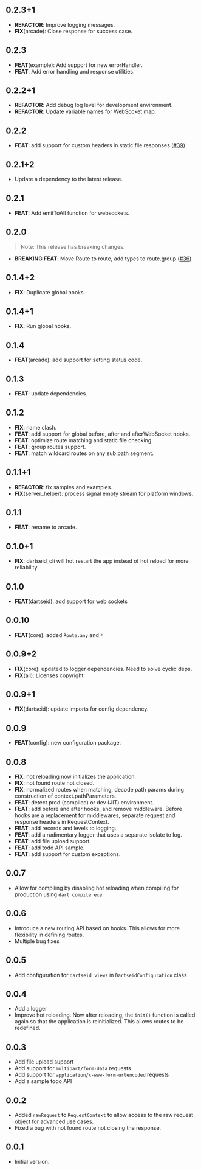 ## 0.2.3+1

 - **REFACTOR**: Improve logging messages.
 - **FIX**(arcade): Close response for success case.

## 0.2.3

 - **FEAT**(example): Add support for new errorHandler.
 - **FEAT**: Add error handling and response utilities.

## 0.2.2+1

 - **REFACTOR**: Add debug log level for development environment.
 - **REFACTOR**: Update variable names for WebSocket map.

## 0.2.2

 - **FEAT**: add support for custom headers in static file responses ([#39](https://github.com/dartarcade/arcade/issues/39)).

## 0.2.1+2

 - Update a dependency to the latest release.

## 0.2.1

 - **FEAT**: Add emitToAll function for websockets.

## 0.2.0

> Note: This release has breaking changes.

 - **BREAKING** **FEAT**: Move Route to route, add types to route.group ([#36](https://github.com/dartarcade/arcade/issues/36)).

## 0.1.4+2

 - **FIX**: Duplicate global hooks.

## 0.1.4+1

 - **FIX**: Run global hooks.

## 0.1.4

 - **FEAT**(arcade): add support for setting status code.

## 0.1.3

 - **FEAT**: update dependencies.

## 0.1.2

 - **FIX**: name clash.
 - **FEAT**: add support for global before, after and afterWebSocket hooks.
 - **FEAT**: optimize route matching and static file checking.
 - **FEAT**: group routes support.
 - **FEAT**: match wildcard routes on any sub path segment.

## 0.1.1+1

 - **REFACTOR**: fix samples and examples.
 - **FIX**(server_helper): process signal empty stream for platform windows.

## 0.1.1

 - **FEAT**: rename to arcade.

## 0.1.0+1

 - **FIX**: dartseid_cli will hot restart the app instead of hot reload for more reliability.

## 0.1.0

- **FEAT**(dartseid): add support for web sockets

## 0.0.10

- **FEAT**(core): added `Route.any` and `*`

## 0.0.9+2

 - **FIX**(core): updated to logger dependencies. Need to solve cyclic deps.
 - **FIX**(all): Licenses copyright.

## 0.0.9+1

 - **FIX**(dartseid): update imports for config dependency.

## 0.0.9

 - **FEAT**(config): new configuration package.

## 0.0.8

 - **FIX**: hot reloading now initializes the application.
 - **FIX**: not found route not closed.
 - **FIX**: normalized routes when matching, decode path params during construction of context.pathParameters.
 - **FEAT**: detect prod (compiled) or dev (JIT) environment.
 - **FEAT**: add before and after hooks, and remove middleware. Before hooks are a replacement for middlewares, separate request and response headers in RequestContext.
 - **FEAT**: add records and levels to logging.
 - **FEAT**: add a rudimentary logger that uses a separate isolate to log.
 - **FEAT**: add file upload support.
 - **FEAT**: add todo API sample.
 - **FEAT**: add support for custom exceptions.

## 0.0.7

- Allow for compiling by disabling hot reloading when compiling for production using `dart compile exe`.

## 0.0.6

- Introduce a new routing API based on hooks. This allows for more flexibility in defining routes.
- Multiple bug fixes

## 0.0.5

- Add configuration for `dartseid_views` in `DartseidConfiguration` class

## 0.0.4

- Add a logger
- Improve hot reloading. Now after reloading, the `init()` function is called again so that the application is
  reinitialized. This allows routes to be redefined.

## 0.0.3

- Add file upload support
- Add support for `multipart/form-data` requests
- Add support for `application/x-www-form-urlencoded` requests
- Add a sample todo API

## 0.0.2

- Added `rawRequest` to `RequestContext` to allow access to the raw request object for advanced use cases.
- Fixed a bug with not found route not closing the response.

## 0.0.1

- Initial version.
